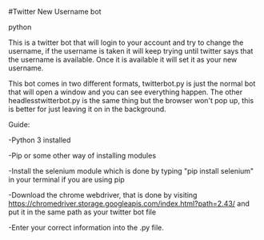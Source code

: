 #Twitter New Username bot


python

This is a twitter bot that will login to your account
and try to change the username, if the username is taken it 
will keep trying until twitter says that the username is 
available. Once it is available it will set it as your new username.

This bot comes in two different formats, twitterbot.py is just
the normal bot that will open a window and you can see everything 
happen. The other headlesstwitterbot.py is the same thing but
the browser won't pop up, this is better for just leaving it
on in the background.

Guide:

-Python 3 installed

-Pip or some other way of installing
modules

-Install the selenium module which is done by
typing "pip install selenium" in your terminal if you are using
pip

-Download the chrome webdriver, that
is done by visiting
https://chromedriver.storage.googleapis.com/index.html?path=2.43/
and put it in the same path as your twitter bot file

-Enter your correct information into the .py file.


